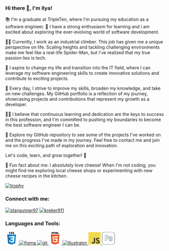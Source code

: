 ### Hi there 👋, I'm Ilya!


📚 I'm a graduate at TripleTen, where I'm pursuing my education as a software engineer. 🚀 I have a strong enthusiasm for learning and i am excited about exploring the ever-evolving world of software development.

🧗‍♂️ Currently, I work as an industrial climber. This job has given me a unique perspective on life. Scaling heights and tackling challenging environments make me feel like a real-life Spider-Man, but I've realized that my true passion lies is tech.

💼 I aspire to change my life and transition into the IT field, where I can leverage my software engineering skills to create innovative solutions and contribute to exciting projects.

🌟 Every day, I strive to improve my skills, broaden my knowledge, and take on new challenges. My GitHub portfolio is a reflection of my journey, showcasing projects and contributions that represent my growth as a developer.

👨‍💻 I believe that continuous learning and dedication are the keys to success in this profession, and I'm committed to pushing my boundaries to become the best software engineer I can be.

📁 Explore my GitHub repository to see some of the projects I've worked on and the progress I've made in my  journey. Feel free to contact me and join me on this exciting path of exploration and innovation.

Let's code, learn, and grow together! 🚀

🧀 Fun fact about me: I absolutely love cheese! When I'm not coding, you might find me exploring local cheese shops or experimenting with new cheese recipes in the kitchen.

[![trophy](https://github-profile-trophy.vercel.app/?username=ryo-ma&theme=onedark)](https://github.com/ryo-ma/github-profile-trophy)



<h3 align="left">Connect with me:</h3>
<p align="left">
<a href="https://twitter.com/Kreker9_1_1" target="blank"><img align="center" src="https://raw.githubusercontent.com/rahuldkjain/github-profile-readme-generator/master/src/images/icons/Social/twitter.svg" alt="stargunner97" height="30" width="40" /></a>
<a href="https://instagram.com/kreker911" target="blank"><img align="center" src="https://raw.githubusercontent.com/rahuldkjain/github-profile-readme-generator/master/src/images/icons/Social/instagram.svg" alt="kreker911" height="30" width="40" /></a>
</p>

<h3 align="left">Languages and Tools:</h3>
<p align="left"> <a href="https://www.w3schools.com/css/" target="_blank" rel="noreferrer"> <img src="https://raw.githubusercontent.com/devicons/devicon/master/icons/css3/css3-original-wordmark.svg" alt="css3" width="40" height="40"/> </a> <a href="https://www.figma.com/" target="_blank" rel="noreferrer"> <img src="https://www.vectorlogo.zone/logos/figma/figma-icon.svg" alt="figma" width="40" height="40"/> </a> <a href="https://git-scm.com/" target="_blank" rel="noreferrer"> <img src="https://www.vectorlogo.zone/logos/git-scm/git-scm-icon.svg" alt="git" width="40" height="40"/> </a> <a href="https://www.w3.org/html/" target="_blank" rel="noreferrer"> <img src="https://raw.githubusercontent.com/devicons/devicon/master/icons/html5/html5-original-wordmark.svg" alt="html5" width="40" height="40"/> </a> <a href="https://www.adobe.com/in/products/illustrator.html" target="_blank" rel="noreferrer"> <img src="https://www.vectorlogo.zone/logos/adobe_illustrator/adobe_illustrator-icon.svg" alt="illustrator" width="40" height="40"/> </a> <a href="https://developer.mozilla.org/en-US/docs/Web/JavaScript" target="_blank" rel="noreferrer"> <img src="https://raw.githubusercontent.com/devicons/devicon/master/icons/javascript/javascript-original.svg" alt="javascript" width="40" height="40"/> </a> <a href="https://www.photoshop.com/en" target="_blank" rel="noreferrer"> <img src="https://raw.githubusercontent.com/devicons/devicon/master/icons/photoshop/photoshop-line.svg" alt="photoshop" width="40" height="40"/> </a> </p>



